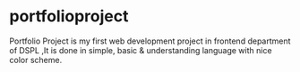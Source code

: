 # portfolioproject
Portfolio Project is my first web development project in frontend department of DSPL ,It is done in simple, basic &amp; understanding language with nice color scheme.
